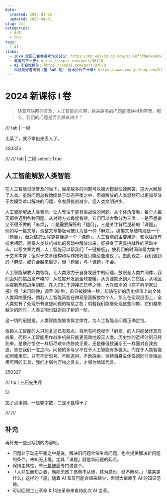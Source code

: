 ```yaml
---
date:
  created: 2025-03-25
  updated: 2025-04-01
slug: 24i
categories:
  - 附中
  - 学习
tags:
  - AI
links:
  - 2024 全国三套卷高考作文试说: https://mp.weixin.qq.com/s/uGnf3fNAQkvebwBnbmoroA
  - 教育的下一步: https://sspai.com/post/96120
  - AI 不会吃掉你: https://sspai.com/post/97078
  - 科技爱好者周刊（第 340 期）：技术炒作三十年: https://www.ruanyifeng.com/blog/2025/03/weekly-issue-340.html
---
```

# 2024 新课标 I 卷

> 随着互联网的普及、人工智能的应用，越来越多的问题能很快得到答案。那么，我们的问题是否会越来越少？

<!-- more -->

/// tab | 一稿

太菜了，就不拿出来丢人了。

250325

///
/// tab | 二稿
    select: True

## 人工智能解放人类智能

在人工智能日渐普及的当下，越来越多的问题可以被大模型快速解答，这大大解放了人类。虽然问题总数始终处于动态平衡之中，但被解放的人类思想可以更加专注于大模型难以解决的问题，令发展挑战减少，促人类文明进步。

人工智能解放人类智能，让人专注于更具挑战性的问题。从个体角度看，每个人每天都会遇到各种问题。从对待方式角度看待，它们可以大致分为三类：一是不想做又不得不做的「麻烦」，二是需要解答的「题目」，三是关注背后逻辑的「课题」。例如写一篇文章，调整文章排版可被认为是一种「麻烦」，编排文章结构则是一个「题目」，而总结怎么写更易懂是一个「课题」。人工智能的主要用途，和以往所有技术相同，是将人类从机械化的劳动中解放出来，好投身于更具挑战性的劳动中去。以写文章为例，人工智能可以帮我们「一键排版」，使我们的时间和精力集中于文章本身；但对于文章结构和写作技巧就只能给些建议了。由此观之，我们遇到的「麻烦」或许会越来越少，但「题目」与「课题」不会。

人工智能解放人类智能，让人类致力于自身发展中的问题。放眼全人类共同体，我们面对的挑战是严峻的：从过度开发到全球变暖，从资源缺乏到人口贫困，从地区冲突到热核战争阴影。在人们忙于迎接乙巳年之际，大洋彼岸的《原子科学家公报》将「末日时钟」调至 89 秒，虽只被拨快一秒，却站在新的历史极值上向全体人类鸣响警报。倘若人工智能真能在微观层面解放每个人，那么在宏观层面上，全人类就有了处理所有这些问题的喘息之机；倘若我们能够处理这些问题，它们越来越少的同时，人类文明也就迈向了新的一阶。

这一切的前提是，人类智能能够发挥主体性，为人工智能与问题正确定位。

依赖人工智能的人只能复述已有观点，将所有问题视作「麻烦」的人只能破坏现有成果，而将人工智能用作战争机器只能更高效地毁灭人类。历史性的选择时刻已经到来。是像孙悟空一样历尽艰辛终修成正果，还是像俄狄浦斯王一样面对自我放逐，皆在我们一念之间。问题的多与少不在于人工智能有多强大。而在于人类智能如何使用它。只有不断思考、不断追问、不断探索，保持自身主体性的同时合理运用可用的工具，我们才堪为万物之灵长，才堪为地球代言。

250327

/// tip | 三石先生评

51

加了点事例，一是够字数，二是不显得干了

///
///

## 补充

再补充一些没写到的内容吧。

- 问题处于动态平衡之中是说，解决旧问题会催生新问题，也会提供解决新问题的条件，未知无止境。尤其「课题」就是新问题的起点。
- 保持主体性，有[一篇随感](rt/250328.md)专门讲这个。
- 「人非生而知之者，孰能无惑？惑而不从师，其为惑也，终不解矣。」「某某是什么」这样的「惑」随着 AI 普及可能会越来越少，但很大依赖于 AI 的知识范畴。
- 可以回顾工业革命 & 科技革命来看待此次 AI 变革。
